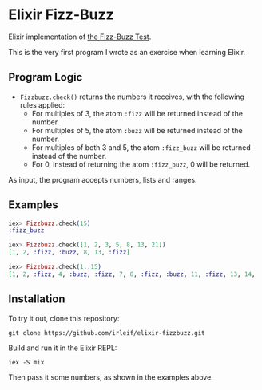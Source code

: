 # Elixir Fizz-Buzz

Elixir implementation of [the Fizz-Buzz Test](http://wiki.c2.com/?FizzBuzzTest).

This is the very first program I wrote as an exercise when learning Elixir.

## Program Logic

* `Fizzbuzz.check()` returns the numbers it receives, with the following rules applied:
  * For multiples of 3, the atom `:fizz` will be returned instead of the number.
  * For multiples of 5, the atom `:buzz` will be returned instead of the number.
  * For multiples of both 3 and 5, the atom `:fizz_buzz` will be returned instead of the number.
  * For 0, instead of returning the atom `:fizz_buzz`, 0 will be returned.

As input, the program accepts numbers, lists and ranges.

## Examples

```elixir
iex> Fizzbuzz.check(15)
:fizz_buzz

iex> Fizzbuzz.check([1, 2, 3, 5, 8, 13, 21])
[1, 2, :fizz, :buzz, 8, 13, :fizz]

iex> Fizzbuzz.check(1..15)
[1, 2, :fizz, 4, :buzz, :fizz, 7, 8, :fizz, :buzz, 11, :fizz, 13, 14, :fizz_buzz]
```

## Installation

To try it out, clone this repository:

`git clone https://github.com/irleif/elixir-fizzbuzz.git`

Build and run it in the Elixir REPL:

`iex -S mix`

Then pass it some numbers, as shown in the examples above.